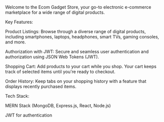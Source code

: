 
Welcome to the Ecom Gadget Store, your go-to electronic e-commerce marketplace for a wide range of digital products.

Key Features:

Product Listings: Browse through a diverse range of digital products, including smartphones, laptops, headphones, smart TVs, gaming consoles, and more.

Authorization with JWT: Secure and seamless user authentication and authorization using JSON Web Tokens (JWT).

Shopping Cart: Add products to your cart while you shop. Your cart keeps track of selected items until you're ready to checkout.

Order History: Keep tabs on your shopping history with a feature that displays recently purchased items.

Tech Stack:

MERN Stack (MongoDB, Express.js, React, Node.js)

JWT for authentication
